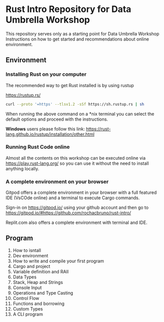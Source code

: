 # Rust Intro Repository for Data Umbrella Workshop

This repository serves only as a starting point for Data Umbrella Workshop
Instructions on how to get started and recommendations about online environment.

## Environment

### Installing Rust on your computer

The recommended way to get Rust installed is by using rustup

https://rustup.rs/

```bash
curl --proto '=https' --tlsv1.2 -sSf https://sh.rustup.rs | sh
```

When running the above command on a *nix terminal you can select the default options and proceed with the instructions.

**Windows** users please follow this link: https://rust-lang.github.io/rustup/installation/other.html

### Running Rust Code online

Almost all the contents on this workshop can be executed online via https://play.rust-lang.org/ so you can use it without the need
to install anything locally.

### A complete environment on your browser

Gitpod offers a complete environment in your browser with a full featured IDE (VsCOde online) and a terminal to execute Cargo commands.

Sign-in on https://gitpod.io/ using your github account and then go to https://gitpod.io/#https://github.com/rochacbruno/rust-intro/

Replit.com also offers a complete environment with terminal and IDE.


## Program

1. How to isntall
2. Dev environment
3. How to write and compile your first program
4. Cargo and project
5. Variable definition and RAII
5. Data Types
6. Stack, Heap and Strings
7. Console Input
8. Operations and Type Casting
9. Control Flow
10. Functions and borrowing
11. Custom Types
12. A CLI program

